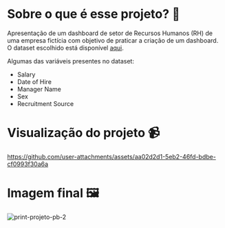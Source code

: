 # Sobre o que é esse projeto? 👀

Apresentação de um dashboard de setor de Recursos Humanos (RH) de uma empresa fictícia com objetivo de praticar a criação de um dashboard. O dataset escolhido está disponível [aqui](https://www.kaggle.com/datasets/rhuebner/human-resources-data-set/data).

Algumas das variáveis presentes no dataset:

- Salary
- Date of Hire
- Manager Name
- Sex
- Recruitment Source

# Visualização do projeto 📹
https://github.com/user-attachments/assets/aa02d2d1-5eb2-46fd-bdbe-cf0993f30a6a
# Imagem final 🖼️
![print-projeto-pb-2](https://github.com/user-attachments/assets/0d6304b6-0e4d-4683-9c3b-08970257c888)
